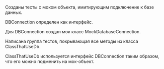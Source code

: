 Созданы тесты с моком объекта, имитирующим подключение к базе данных. 

DBConnection определен как интерфейс.

Для DBConnection создан мок класс MockDatabaseConnection.

Написана группа тестов, покрывающая все методы из класса ClassThatUseDb.

ClassThatUseDb используется интерфейс DBConnection таким образом, что его можно подменить на мок-объект.
